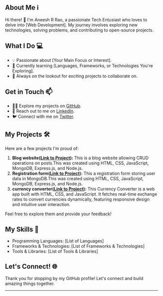## About Me ℹ️

Hi there! 👋 I'm Aneesh R Rao, a passionate Tech Entusiast who loves to delve into [Web Development]. My journey involves exploring new technologies, solving problems, and contributing to open-source projects.

## What I Do 💻

- 💡 Passionate about [Your Main Focus or Interest].
- 🌱 Currently learning [Languages, Frameworks, or Technologies You're Exploring].
- 🚀 Always on the lookout for exciting projects to collaborate on.

## Get in Touch 📫

- 👨‍💻 Explore my projects on [GitHub](https://github.com/Aneesh35).
- 📧 Reach out to me on [LinkedIn](https://www.linkedin.com/in/aneesh-r-rao-5737971a9?utm_source=share&utm_campaign=share_via&utm_content=profile&utm_medium=android_app).
- 🐦 Connect with me on [Twitter](https://x.com/Rao_Aneesh243?t=YniPfd0uCpLru-P76ePS2g&s=09).

## My Projects 🛠️

Here are a few projects I'm proud of:

1. **Blog website([Link to Project](https://github.com/Aneesh35/Registration-form-and-Blog-website.git)):** This is a blog website allowing CRUD operations on posts.This was created using HTML, CSS, JavaScript, MongoDB, Express.js, and Node.js.
2. **Registration form([Link to Project](https://github.com/Aneesh35/Registration-form-and-Blog-website.git)):**  This a registration form storing user data in MongoDB.This was created using HTML, CSS, JavaScript, MongoDB, Express.js, and Node.js.
3. **currency converter([Link to Project](https://github.com/Aneesh35/currency-converter.git)):** This Currency Converter is a web app built with HTML, CSS, and JavaScript. It fetches real-time exchange rates to convert currencies dynamically, featuring responsive design and intuitive user interaction.

Feel free to explore them and provide your feedback!

## My Skills 💼

- Programming Languages: [List of Languages]
- Frameworks & Technologies: [List of Frameworks & Technologies]
- Tools & Libraries: [List of Tools & Libraries]

## Let's Connect! 🌐

Thank you for stopping by my GitHub profile! Let's connect and build amazing things together.

---
